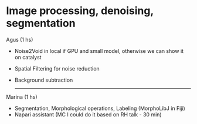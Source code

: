# Image processing, denoising, segmentation
Agus (1 hs)
- Noise2Void in local if GPU and small model, otherwise we can show it on catalyst
- Spatial Filtering for noise reduction
- Background subtraction
  
  ------
Marina (1 hs)
- Segmentation, Morphological operations, Labeling (MorphoLibJ in Fiji)
- Napari assistant (MC I could do it based on RH talk - 30 min)

